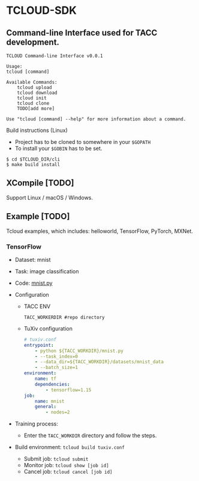 # TCLOUD-SDK
## Command-line Interface used for TACC development.
```
TCLOUD Command-line Interface v0.0.1

Usage:
tcloud [command]

Available Commands:
    tcloud upload
    tcloud download
    tcloud init
    tcloud clone
    TODO[add more]

Use "tcloud [command] --help" for more information about a command.
```

Build instructions (Linux)
* Project has to be cloned to somewhere in your `$GOPATH`
* To install your `$GOBIN` has to be set. 
```
$ cd $TCLOUD_DIR/cli
$ make build install
```

## XCompile     [TODO]
Support Linux / macOS / Windows.

## Example  [TODO]
Tcloud examples, which includes: helloworld, TensorFlow, PyTorch, MXNet.

### TensorFlow

+ Dataset: mnist

+ Task: image classification

+ Code: [mnist.py](https://github.com/xcwanAndy/tcloud-sdk/blob/master/examples/TuXiv_example/mnist.py)

+ Configuration

  + TACC ENV

    ~~~shell
    TACC_WORKERDIR #repo directory
    ~~~

  + TuXiv configuration

    ~~~yaml
    # tuxiv.conf
    entrypoint:
        - python ${TACC_WORKDIR}/mnist.py 
        - --task_index=0
        - --data_dir=${TACC_WORKDIR}/datasets/mnist_data
        - --batch_size=1
    environment:
        name: tf 
        dependencies:
            - tensorflow=1.15
    job:
        name: mnist
        general:
            - nodes=2
    ~~~

+ Training process:

  + Enter the `TACC_WORKDIR` directory and follow the steps.
+ Build environment: `tcloud build tuxiv.conf`
  + Submit job: `tcloud submit`
  + Monitor job: `tcloud show [job id]`
  + Cancel job: `tcloud cancel [job id]`

